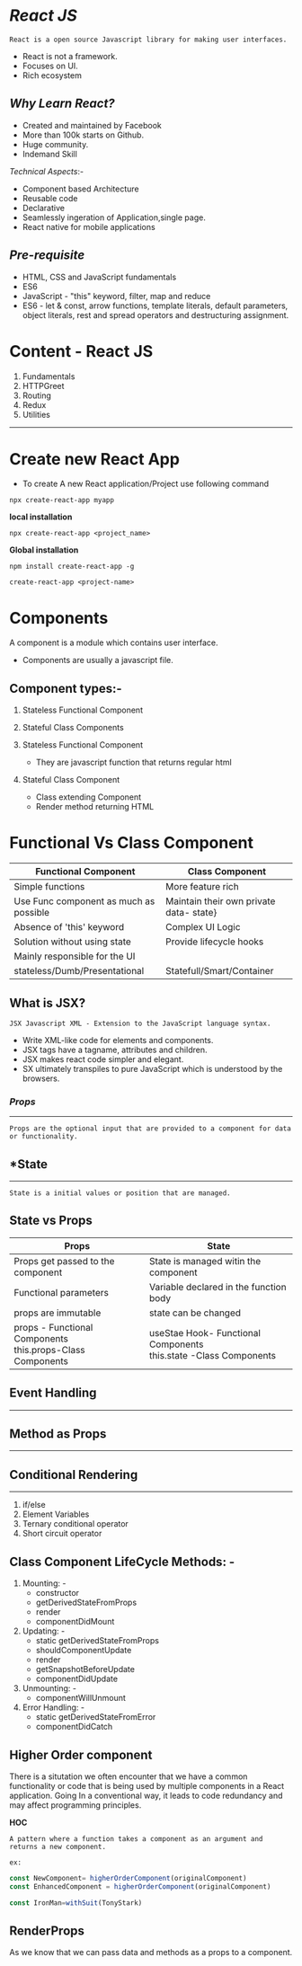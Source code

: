 # ***React JS***

    React is a open source Javascript library for making user interfaces.

- React is not a framework.
- Focuses  on UI.
- Rich ecosystem


## ***Why Learn React?***

- Created and maintained by Facebook
- More than 100k starts on Github.
- Huge community.
- Indemand Skill

*Technical Aspects*:-

- Component based Architecture
- Reusable code
- Declarative
- Seamlessly ingeration of Application,single page.
- React native for mobile applications


## ***Pre-requisite***

- HTML, CSS and JavaScript fundamentals
- ES6
- JavaScript - "this" keyword, filter, map and reduce
- ES6 - let & const, arrow functions, template literals, default parameters, object literals, rest and spread operators and destructuring assignment.


# Content - React JS

1. Fundamentals
2. HTTPGreet
3. Routing
4. Redux
5. Utilities



------------------------------------

# Create new React App

* To create A new React application/Project use following command

```node
npx create-react-app myapp
```

**local installation**

```
npx create-react-app <project_name>
```

**Global installation**
```
npm install create-react-app -g

create-react-app <project-name>
```


# Components

A component is a module which contains user interface.

* Components are usually a javascript file.


## Component types:- 

1. Stateless Functional Component
2. Stateful Class Components


1. Stateless Functional Component
    - They are javascript function that returns regular html

2. Stateful Class Component
    - Class extending Component
    - Render method returning HTML 

# Functional Vs Class Component

|   Functional Component   |  Class Component   |
|--------------------------|--------------------|
|   Simple functions       | More feature rich  |
|Use Func component as much as possible| Maintain their own private data- state}
| Absence of 'this' keyword| Complex UI Logic|
| Solution without using state| Provide lifecycle hooks|
| Mainly responsible for the UI||
|stateless/Dumb/Presentational|Statefull/Smart/Container|


## What is JSX?

    JSX Javascript XML - Extension to the JavaScript language syntax.

- Write XML-like code for elements and components.
- JSX tags have a tagname, attributes and children.
- JSX makes react code simpler and elegant.
- SX ultimately transpiles to pure JavaScript which is understood by the browsers.

### ***Props***
----------------

    Props are the optional input that are provided to a component for data or functionality.


## ***State**
---------------
    State is a initial values or position that are managed.


## State vs Props


|Props|State|
|----------------------|--------------------------|
|Props get passed to the component| State is managed witin the component|
|Functional parameters|Variable declared in the function body|
|props are immutable|state can be changed|
|props - Functional Components<br/>this.props-Class Components| useStae Hook- Functional Components<br/>this.state -Class Components|

## **Event Handling**
------------------------


## Method as Props
---------------------

## Conditional Rendering
_______________________

1. if/else
2. Element Variables
3. Ternary conditional operator
4. Short circuit operator


## Class Component LifeCycle Methods: - 

1. Mounting: - 
    * constructor
    * getDerivedStateFromProps
    * render
    * componentDidMount
2. Updating: -
    * static getDerivedStateFromProps
    * shouldComponentUpdate
    * render
    * getSnapshotBeforeUpdate
    * componentDidUpdate
3. Unmounting: -
    * componentWillUnmount
4. Error Handling: -
    * static getDerivedStateFromError
    * componentDidCatch


## Higher Order component

There is a situtation we often encounter that we have a common functionality or code that is being used by multiple components in a React application. Going In a conventional way, it leads to code redundancy and may affect programming principles.

**HOC**

    A pattern where a function takes a component as an argument and returns a new component.

    ex:
```Typescript
const NewComponent= higherOrderComponent(originalComponent)
const EnhancedComponent = higherOrderComponent(originalComponent)

const IronMan=withSuit(TonyStark)
```


## RenderProps

As we know that we can pass data and methods as a props to a component.